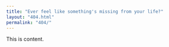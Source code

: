 ```yaml
---
title: "Ever feel like something's missing from your life?"
layout: "404.html"
permalink: "404/"
---
```


<!-- @format -->

This is content.
